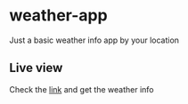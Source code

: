 # weather-app
Just a basic weather info app by your location

## Live view
Check the [link](https://mrokon30.github.io/weather-app/) and get the weather info 
